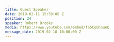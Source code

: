 ```yaml
---
title: Guest Speaker
date: 2019-02-11 15:50:00 Z
position: 24
speaker: Robert Brooks
media: https://www.youtube.com/embed/fa5CqGhaueQ
message_date: 2019-02-10 10:00:00 Z
---
```


